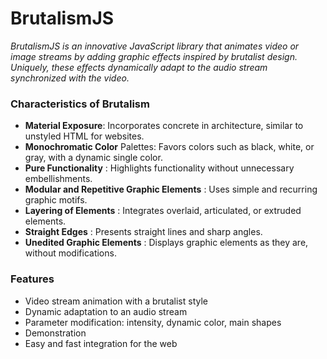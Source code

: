 # BrutalismJS

_BrutalismJS is an innovative JavaScript library that animates video or image streams by adding graphic effects inspired by brutalist design. Uniquely, these effects dynamically adapt to the audio stream synchronized with the video._

### Characteristics of Brutalism

- **Material Exposure**: Incorporates concrete in architecture, similar to unstyled HTML for websites.
- **Monochromatic Color** Palettes: Favors colors such as black, white, or gray, with a dynamic single color.
- **Pure Functionality** : Highlights functionality without unnecessary embellishments.
- **Modular and Repetitive Graphic Elements** : Uses simple and recurring graphic motifs.
- **Layering of Elements** : Integrates overlaid, articulated, or extruded elements.
- **Straight Edges** : Presents straight lines and sharp angles.
- **Unedited Graphic Elements** : Displays graphic elements as they are, without modifications.

### Features

- Video stream animation with a brutalist style
- Dynamic adaptation to an audio stream
- Parameter modification: intensity, dynamic color, main shapes
- Demonstration
- Easy and fast integration for the web
